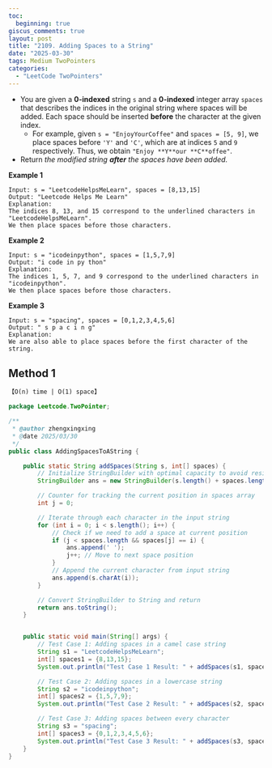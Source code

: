 ```yaml
---
toc:
  beginning: true
giscus_comments: true
layout: post
title: "2109. Adding Spaces to a String"
date: "2025-03-30"
tags: Medium TwoPointers
categories:
  - "LeetCode TwoPointers"
---
```



- You are given a **0-indexed** string `s` and a **0-indexed** integer array `spaces` that describes the indices in the original string where spaces will be added. Each space should be inserted **before** the character at the given index.
  - For example, given `s = "EnjoyYourCoffee"` and `spaces = [5, 9]`, we place spaces before `'Y'` and `'C'`, which are at indices `5` and `9` respectively. Thus, we obtain `"Enjoy **Y**our **C**offee"`.
- Return *the modified string **after** the spaces have been added.*

**Example 1**

```
Input: s = "LeetcodeHelpsMeLearn", spaces = [8,13,15]
Output: "Leetcode Helps Me Learn"
Explanation: 
The indices 8, 13, and 15 correspond to the underlined characters in "LeetcodeHelpsMeLearn".
We then place spaces before those characters.
```

**Example 2**

```
Input: s = "icodeinpython", spaces = [1,5,7,9]
Output: "i code in py thon"
Explanation:
The indices 1, 5, 7, and 9 correspond to the underlined characters in "icodeinpython".
We then place spaces before those characters.
```

**Example 3**

```
Input: s = "spacing", spaces = [0,1,2,3,4,5,6]
Output: " s p a c i n g"
Explanation:
We are also able to place spaces before the first character of the string.
```

## Method 1

```tex
【O(n) time | O(1) space】
```

```java
package Leetcode.TwoPointer;

/**
 * @author zhengxingxing
 * @date 2025/03/30
 */
public class AddingSpacesToAString {

    public static String addSpaces(String s, int[] spaces) {
        // Initialize StringBuilder with optimal capacity to avoid resizing
        StringBuilder ans = new StringBuilder(s.length() + spaces.length);

        // Counter for tracking the current position in spaces array
        int j = 0;

        // Iterate through each character in the input string
        for (int i = 0; i < s.length(); i++) {
            // Check if we need to add a space at current position
            if (j < spaces.length && spaces[j] == i) {
                ans.append(' ');
                j++; // Move to next space position
            }
            // Append the current character from input string
            ans.append(s.charAt(i));
        }

        // Convert StringBuilder to String and return
        return ans.toString();
    }


    public static void main(String[] args) {
        // Test Case 1: Adding spaces in a camel case string
        String s1 = "LeetcodeHelpsMeLearn";
        int[] spaces1 = {8,13,15};
        System.out.println("Test Case 1 Result: " + addSpaces(s1, spaces1));

        // Test Case 2: Adding spaces in a lowercase string
        String s2 = "icodeinpython";
        int[] spaces2 = {1,5,7,9};
        System.out.println("Test Case 2 Result: " + addSpaces(s2, spaces2));

        // Test Case 3: Adding spaces between every character
        String s3 = "spacing";
        int[] spaces3 = {0,1,2,3,4,5,6};
        System.out.println("Test Case 3 Result: " + addSpaces(s3, spaces3));
    }
}

```





